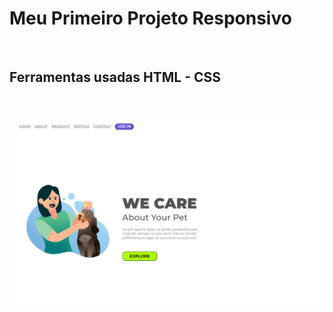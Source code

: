 <h1>Meu Primeiro Projeto Responsivo</h1>
  <br>
  <h2>Ferramentas usadas HTML - CSS</h2>
  <br>
  <br>
  <img src="https://github.com/Sadraqueparlandim/primeiro-projeto-responsivo/blob/master/WECARE-01-img.png?raw=true">



